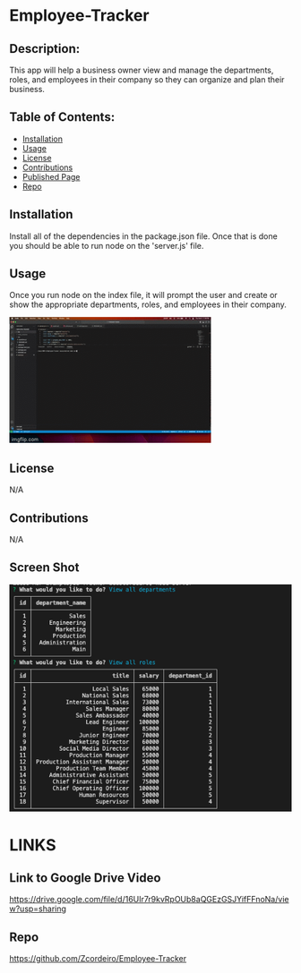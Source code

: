 # Employee-Tracker

  ## Description:
  This app will help a business owner view and manage the departments, roles, and employees in their company so they can organize and plan their business.

  ## Table of Contents:
  - [Installation](#installation)
  - [Usage](#usage)
  - [License](#license)
  - [Contributions](#contributions)
  - [Published Page](#page)
  - [Repo](#repo)

 ## Installation
  Install all of the dependencies in the package.json file. Once that is done you should be able to run node on the 'server.js' file.


 ## Usage 
   Once you run node on the index file, it will prompt the user and create or show the appropriate departments, roles, and employees in their company.

![Screenshot-walkthrough-gif](./assets/walkthrough.gif)

 ## License 
  N/A

 ## Contributions 
  N/A

 ## Screen Shot
 ![Screenshot-generated-terminal-response](./assets/screenshot.png)

# LINKS

 ## Link to Google Drive Video 
  https://drive.google.com/file/d/16UIr7r9kvRpOUb8aQGEzGSJYifFFnoNa/view?usp=sharing

 ## Repo 
  https://github.com/Zcordeiro/Employee-Tracker


